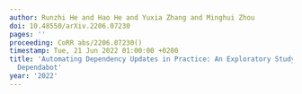 ```yaml
---
author: Runzhi He and Hao He and Yuxia Zhang and Minghui Zhou
doi: 10.48550/arXiv.2206.07230
pages: ''
proceeding: CoRR abs/2206.07230()
timestamp: Tue, 21 Jun 2022 01:00:00 +0200
title: 'Automating Dependency Updates in Practice: An Exploratory Study on GitHub
  Dependabot'
year: '2022'
---
```

